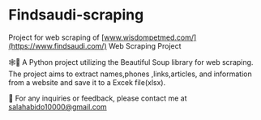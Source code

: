 # Findsaudi-scraping

Project for web scraping of [www.wisdompetmed.com/](https://www.findsaudi.com/) Web Scraping Project

🕸️🐍 A Python project utilizing the Beautiful Soup library for web scraping. The project aims to extract names,phones ,links,articles, and information from a website and save it to a Excek file(xlsx). 


📧 For any inquiries or feedback, please contact me at salahabido10000@gmail.com
